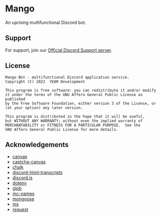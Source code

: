 # Mango

An uprising multifunctional Discord bot.

## Support

For support, join our [Official Discord Support server](https://discord.gg/B8Fs6Qe6Eq).

## License

    Mango Bot - multifunctional Discord application service.
    Copyright (C) 2022  YEAR Development

    This program is free software: you can redistribute it and/or modify
    it under the terms of the GNU Affero General Public License as published
    by the Free Software Foundation, either version 3 of the License, or
    (at your option) any later version.

    This program is distributed in the hope that it will be useful,
    but WITHOUT ANY WARRANTY; without even the implied warranty of
    MERCHANTABILITY or FITNESS FOR A PARTICULAR PURPOSE.  See the
    GNU Affero General Public License for more details.

## Acknowledgements

- [canvas](https://github.com/Automattic/node-canvas)
- [captcha-canvas](https://github.com/Shashank3736/captcha-canvas)
- [chalk](https://github.com/chalk/chalk)
- [discord-html-transcripts](https://github.com/ItzDerock/discord-html-transcripts)
- [discord.js](https://github.com/discordjs/discord.js)
- [dotenv](https://github.com/motdotla/dotenv)
- [glob](https://github.com/isaacs/node-glob)
- [mc-names](https://github.com/tekoh/mc-names)
- [mongoose](https://github.com/Automattic/mongoose)
- [ms](https://github.com/vercel/ms)
- [request](https://github.com/request/request)
